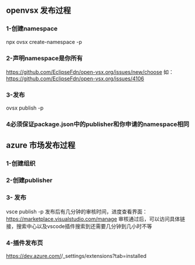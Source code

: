 ## openvsx 发布过程


### 1-创建namespace
npx ovsx create-namespace <name> -p <token>
### 2-声明namespace是你所有
https://github.com/EclipseFdn/open-vsx.org/issues/new/choose
如：
https://github.com/EclipseFdn/open-vsx.org/issues/4106

### 3-发布
ovsx publish -p <token>

### 4必须保证package.json中的publisher和你申请的namespace相同


## azure 市场发布过程

### 1-创建组织 <name>
### 2-创建publisher <name>
### 3- 发布
vsce publish -p <token>
发布后有几分钟的审核时间，进度查看界面：
https://marketplace.visualstudio.com/manage
审核通过后，可以访问具体链接，搜索中心以及vscode插件搜索到还需要几分钟到几小时不等
### 4-插件发布页
https://dev.azure.com/<name>/_settings/extensions?tab=installed